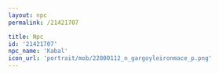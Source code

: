 ```yaml
---
layout: npc
permalink: /21421707

title: Npc
id: '21421707'
npc_name: 'Kabal'
icon_url: 'portrait/mob/22000112_n_gargoyleironmace_p.png'
---
```

